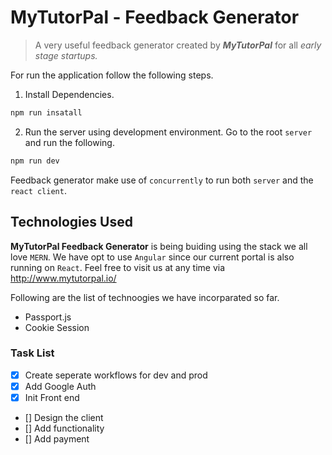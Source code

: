 # MyTutorPal - Feedback Generator

>A very useful feedback generator created by _**MyTutorPal**_ for all _early stage startups._

For run the application follow the following steps.

1. Install Dependencies.

```sh 
npm run insatall
```

2.  Run the server using development environment. Go to the root `server` and run the following. 

```sh
npm run dev
```

Feedback generator make use of `concurrently` to run both `server` and the `react client`. 

## Technologies Used

**MyTutorPal Feedback Generator** is being buiding using the stack we all love `MERN`. We have opt to use `Angular` since our current portal is also running on `React`. Feel free to visit us at any time via http://www.mytutorpal.io/ 

Following are the list of technoogies we have incorparated so far.

- Passport.js
- Cookie Session


### Task List

- [x] Create seperate workflows for dev and prod
- [x] Add Google Auth
- [x] Init Front end
- [] Design the client
- [] Add functionality
- [] Add payment 